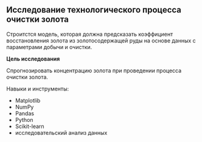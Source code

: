 ## Исследование технологического процесса очистки золота

Строитстся модель, которая должна предсказать коэффициент восстановления золота из золотосодержащей руды на основе данных с параметрами добычи и очистки.

**Цель исследования** 

Спрогнозировать концентрацию золота при проведении процесса очистки золота.

Навыки и инструменты:
- Matplotlib
- NumPy
- Pandas
- Python
- Scikit-learn
- исследовательский анализ данных